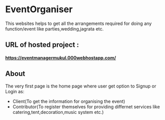 # EventOrganiser

This websites helps to get all the arrangements required for doing any function/event like parties,wedding,jagrata etc.
## URL of hosted project :  
#### https://eventmanagermukul.000webhostapp.com/

## About
The very first page is the home page where user get option to Signup or Login as:
* Client(To get the information for organising the event)
* Contributor(To register themselves for providing differnet services like catering,tent,decoration,music system etc.)
